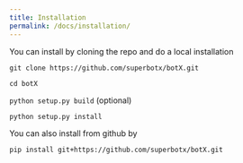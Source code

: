 ```yaml
---
title: Installation
permalink: /docs/installation/
---
```


You can install by cloning the repo and do a local installation

`git clone https://github.com/superbotx/botX.git`

`cd botX`

`python setup.py build` (optional)

`python setup.py install`

You can also install from github by

`pip install git+https://github.com/superbotx/botX.git`

